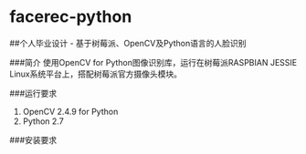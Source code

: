 # facerec-python
##个人毕业设计 - 基于树莓派、OpenCV及Python语言的人脸识别

###简介
  使用OpenCV for Python图像识别库，运行在树莓派RASPBIAN JESSIE Linux系统平台上，搭配树莓派官方摄像头模块。
  
###运行要求
  1. OpenCV 2.4.9 for Python
  2. Python 2.7
  
###安装要求
